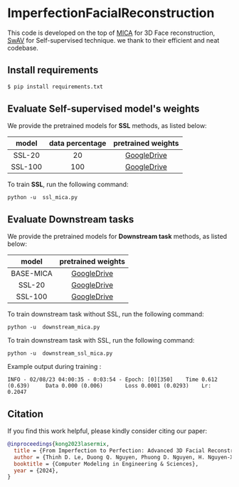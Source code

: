 # ImperfectionFacialReconstruction

This code is developed on the top of [MICA](https://arxiv.org/pdf/2204.06607) for 3D Face reconstruction, [SwAV](https://arxiv.org/abs/2006.09882) for Self-supervised technique. 
we thank to their efficient and neat codebase. 


## Install requirements 

```bash
$ pip install requirements.txt
```



## Evaluate Self-supervised model's weights 

We provide the pretrained models for **SSL** methods, as listed below: 

| model  | data percentage | pretrained weights |
| :---: | :---: |  :---: |
| SSL-20 | 20  | [GoogleDrive](https://drive.google.com/file/d/1vDS0cMgE8C0Y9PngibsY_kak6OLhy0Y1/view?usp=sharing)|
| SSL-100 | 100 | [GoogleDrive](https://drive.google.com/file/d/1mcGT0Mfp0524bJQpOglEuVq9IYFm-yNE/view?usp=sharing)|


To train **SSL**, run the following command:
```
python -u  ssl_mica.py
```

## Evaluate Downstream tasks 

We provide the pretrained models for **Downstream task** methods, as listed below: 

| model  |  pretrained weights |
| :---: |  :---: |
| BASE-MICA |  [GoogleDrive](https://drive.google.com/file/d/1l403-4DZzYqdpENjrt3YFCXGnhUC-Jm8/view?usp=sharing)|
| SSL-20 |  [GoogleDrive](https://drive.google.com/file/d/1Anw4bZlS9Qk5k_Va2FnYgSMpDsVfUE2S/view?usp=sharing)|
| SSL-100 | [GoogleDrive](https://drive.google.com/file/d/1NHJlNVTRzUL8rWMhvTs6qgECaT6gKHOY/view?usp=sharing)|



To train downstream task without SSL, run the following command: 
```
python -u  downstream_mica.py
```

To train downstream task with SSL, run the following command: 
```
python -u  downstream_ssl_mica.py
```

Example output during training :
```
INFO - 02/08/23 04:00:35 - 0:03:54 - Epoch: [0][350]    Time 0.612 (0.639)     Data 0.000 (0.006)       Loss 0.0001 (0.0293)    Lr: 0.2047
```

## Citation

If you find this work helpful, please kindly consider citing our paper:

```bibtex
@inproceedings{kong2023lasermix,
  title = {From Imperfection to Perfection: Advanced 3D Facial Reconstruction Using MICA Models and Self-Supervision Learning},
  author = {Thinh D. Le, Duong Q. Nguyen, Phuong D. Nguyen, H. Nguyen-Xuan},
  booktitle = {Computer Modeling in Engineering & Sciences},
  year = {2024},
}
```
